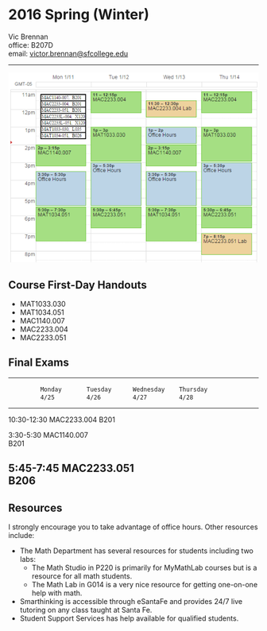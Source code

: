 2016 Spring (Winter)
====================
 
Vic Brennan  
office: B207D  
email: victor.brennan@sfcollege.edu

---

![2015 Spring Weekly Schedule](./img/2016S_weeklySchedule_i1.png "Weekly Schedule")

Course First-Day Handouts
-------------------------

* MAT1033.030
* MAT1034.051
* MAC1140.007
* MAC2233.004
* MAC2233.051

Final Exams
-----------

----------------------------------------------------------------
 	         Monday       Tuesday      Wednesday    Thursday
 	         4/25	      4/26	       4/27         4/28
------------ ------------ ------------ ------------ ------------
10:30-12:30  			  	                        MAC2233.004
             			  	                        B201

3:30-5:30	 MAC1140.007 	                       
             B201        	                       

5:45-7:45	 MAC2233.051 	                       
             B206        	                       
----------------------------------------------------------------

Resources
---------

I strongly encourage you to take advantage of office hours. Other resources include:

* The Math Department has several resources for students including two labs:
    + The Math Studio in P220 is primarily for MyMathLab courses but is a resource for all math students.
    + The Math Lab in G014 is a very nice resource for getting one-on-one help with math.
* Smarthinking is accessible through eSantaFe and provides 24/7 live tutoring on any class taught at Santa Fe.
* Student Support Services has help available for qualified students.
